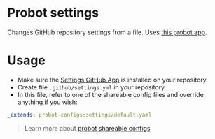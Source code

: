 # Probot settings 

Changes GitHub repository settings from a file. Uses [this probot app](https://github.com/probot/settings). 

# Usage 

* Make sure the [Settings GitHub App](https://github.com/apps/settings) is installed on your repository. 
* Create file `.github/settings.yml` in your repository. 
* In this file, refer to one of the shareable config files and override anything if you wish:

```yml
_extends: probot-configs:settings/default.yaml
```

> Learn more about [probot shareable configs](https://probot.github.io/docs/best-practices/#store-configuration-in-the-repository)

